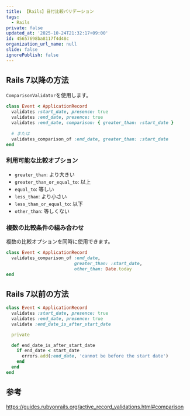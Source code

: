 ```yaml
---
title: 【Rails】日付比較バリデーション
tags:
  - Rails
private: false
updated_at: '2025-10-24T21:32:17+09:00'
id: 45657698ba8117f4d48c
organization_url_name: null
slide: false
ignorePublish: false
---
```

## Rails 7以降の方法

`ComparisonValidator`を使用します。

```ruby
class Event < ApplicationRecord
  validates :start_date, presence: true
  validates :end_date, presence: true
  validates :end_date, comparison: { greater_than: :start_date }
  
  # または
  validates_comparison_of :end_date, greater_than: :start_date
end
```

### 利用可能な比較オプション

- `greater_than`: より大きい
- `greater_than_or_equal_to`: 以上
- `equal_to`: 等しい
- `less_than`: より小さい
- `less_than_or_equal_to`: 以下
- `other_than`: 等しくない

### 複数の比較条件の組み合わせ

複数の比較オプションを同時に使用できます。

```ruby
class Event < ApplicationRecord
  validates_comparison_of :end_date, 
                          greater_than: :start_date, 
                          other_than: Date.today
end
```

## Rails 7以前の方法

```ruby
class Event < ApplicationRecord
  validates :start_date, presence: true
  validates :end_date, presence: true
  validate :end_date_is_after_start_date

  private

  def end_date_is_after_start_date
    if end_date < start_date
      errors.add(:end_date, 'cannot be before the start date')
    end
  end
end
```

## 参考

https://guides.rubyonrails.org/active_record_validations.html#comparison
